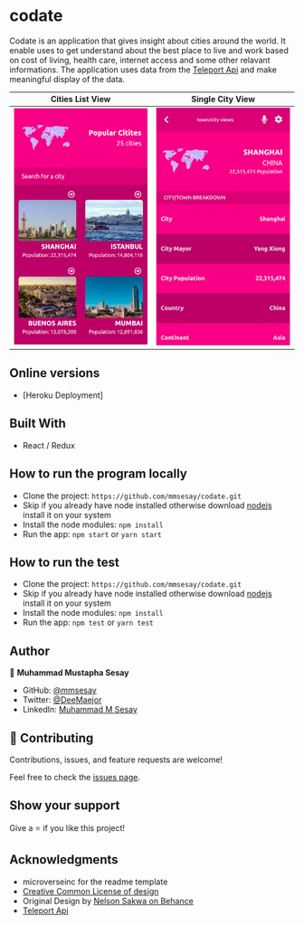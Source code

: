 # codate
Codate is an application that gives insight about cities around the world. It enable uses to get understand about the best place to live and work based on cost of living, health care, internet access and some other relavant informations. The application uses data from the [Teleport Api](https://teleport.org/) and make meaningful display of the data.

Cities List View                                  |  Single City View                              |
:------------------------------------------------:|:-----------------------------------------------:
![](./src/assets/screenshot1.png)                 |  ![](./src/assets/screenshot2.png)             | 

## Online versions
- [Heroku Deployment]

## Built With

- React / Redux

## How to run the program locally
- Clone the project: ```https://github.com/mmsesay/codate.git```
- Skip if you already have node installed otherwise download [nodejs](https://nodejs.org/en/download/) install it on your system
- Install the node modules: ```npm install```
- Run the app: ```npm start``` or ```yarn start```

## How to run the test
- Clone the project: ```https://github.com/mmsesay/codate.git```
- Skip if you already have node installed otherwise download [nodejs](https://nodejs.org/en/download/) install it on your system
- Install the node modules: ```npm install```
- Run the app: ```npm test``` or ```yarn test```

## Author

👤 **Muhammad Mustapha Sesay**

- GitHub: [@mmsesay](https://github.com/mmsesay)
- Twitter: [@DeeMaejor](https://twitter.com/DeeMaejor)
- LinkedIn: [Muhammad M Sesay](https://linkedin.com/in/muhammad-m-sesay)


## 🤝 Contributing

Contributions, issues, and feature requests are welcome!

Feel free to check the [issues page](../../issues/).

## Show your support

Give a ⭐️ if you like this project!

## Acknowledgments
- microverseinc for the readme template
- [Creative Common License of design](https://creativecommons.org/licenses/by-nc/4.0/)
- Original Design by [Nelson Sakwa on Behance](https://www.behance.net/sakwadesignstudio)
- [Teleport Api](https://teleport.org/)